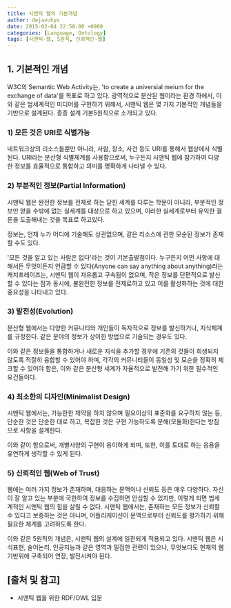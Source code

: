 ```yaml
---
title: 시맨틱 웹의 기본개념
author: dejavuhyo
date: 2015-02-04 22:58:00 +0900
categories: [Language, Ontology]
tags: [시맨틱-웹, 5원칙, 신뢰적인-웹]
---
```


## 1. 기본적인 개념
W3C의 Semantic Web Activity는, 'to create a universial meium for the exchange of data'를 목표로 하고 있다. 광역적으로 분산된 웹이라는 환경 하에서, 이와 같은 범세계적인 미디어를 구현하기 위해서, 시맨틱 웹은 몇 가지 기본적인 개념들을 기반으로 설계된다. 종종 설계 기본5원칙으로 소개되고 있다.

### 1) 모든 것은 URI로 식별가능
네트워크상의 리소스들뿐만 아니라, 사람, 장소, 사건 등도 URI를 통해서 웹상에서 식별된다. URI라는 분산형 식별체계를 사용함으로써, 누구든지 시맨틱 웹에 참가하여 다양한 정보를 효율적으로 통합하고 의미를 명확하게 나타낼 수 있다.

### 2) 부분적인 정보(Partial Information)
시맨틱 웹은 완전한 정보를 전제로 하는 닫힌 세계를 다루는 학문이 아니라, 부분적인 정보만 얻을 수밖에 없는 실세계를 대상으로 하고 있으며, 이러한 실세계로부터 유익한 결론을 도출해내는 것을 목표로 하고있다.

정보는, 언제 누가 어디에 기술해도 상관없으며, 같은 리소스에 관한 모순된 정보가 존재할 수도 있다.

'모든 것을 알고 있는 사람은 없다'라는 것이 기본출발점이다. 누구든지 어떤 사항에 대해서든 무엇이든지 언급할 수 있다(Anyone can say anything about anything)라는 캐치프레이즈는, 시맨틱 웹이 자유롭고 구속됨이 없으며, 작은 정보를 단편적으로 발신할 수 있다는 점과 동시에, 불완전한 정보를 전제로하고 있고 이를 활성화하는 것에 대한 중요성을 나타내고 있다.

### 3) 발전성(Evolution)
분산형 웹에서는 다양한 커뮤니티와 개인들이 독자적으로 정보를 발신하거나, 지식체계를 규정한다. 같은 분야의 정보가 상이한 방법으로 기술되는 경우도 있다.

이와 같은 정보들을 통합하거나 새로운 지식을 추가할 경우에 기존의 것들이 희생되지 않도록 적절히 융합할 수 있어야 하며, 각각의 커뮤니티들이 동일성 및 모순을 정확히 체크할 수 있어야 함은, 이와 같은 분산형 세계가 자율적으로 발전해 가기 위한 필수적인 요건들이다.

### 4) 최소한의 디자인(Minimalist Design)
시맨틱 웹에서는, 가능한한 제약을 하지 않으며 필요이상의 표준화를 요구하지 않는 등, 단순한 것은 단순한 대로 하고, 복잡한 것은 구현 가능하도록 분해(모듈화)한다는 방침으로 사향을 설계한다.

이와 같이 함으로써, 개별사양의 구현이 용이하게 되며, 또한, 이를 토대로 하는 응용을 유연하게 생각할 수 있게 된다.

### 5) 신뢰적인 웹(Web of Trust)
웹에는 여러 가지 정보가 존재하며, 대응하는 문맥이나 신뢰도 등은 매우 다양하다. 자신이 잘 알고 있는 부분에 국한하여 정보를 수집하면 안심할 수 있지만, 이렇게 되면 범세계적인 시맨틱 웹의 힘을 살릴 수 없다. 시맨틱 웹에서는, 존재하는 모든 정보가 신뢰할 수 있다고 보증하는 것은 아니며, 어플리케이션이 문맥으로부터 신뢰도를 평가하기 위해 필요한 체계를 고려하도록 한다.

이와 같은 5원칙의 개념은, 시맨틱 웹의 설계에 일관되게 적용되고 있다. 시맨틱 웹은 시식표현, 술어논리, 인공지능과 같은 영역과 밀접한 관련이 있으나, 무엇보다도 현재의 웹 기반위에 구축되어 연장, 발전시켜야 된다.

## [출처 및 참고]
* 시맨틱 웹을 위한 RDF/OWL 입문
